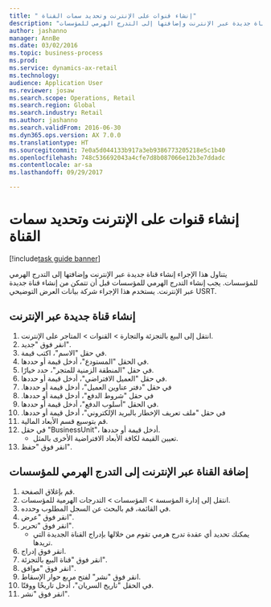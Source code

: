 ```yaml
--- 
title: " إنشاء قنوات على الإنترنت وتحديد سمات القناة"
description: "يتناول هذا الإجراء إنشاء قناة جديدة عبر الإنترنت وإضافتها إلى التدرج الهرمي للمؤسسات."
author: jashanno
manager: AnnBe
ms.date: 03/02/2016
ms.topic: business-process
ms.prod: 
ms.service: dynamics-ax-retail
ms.technology: 
audience: Application User
ms.reviewer: josaw
ms.search.scope: Operations, Retail
ms.search.region: Global
ms.search.industry: Retail
ms.author: jashanno
ms.search.validFrom: 2016-06-30
ms.dyn365.ops.version: AX 7.0.0
ms.translationtype: HT
ms.sourcegitcommit: 7e0a5d044133b917a3eb9386773205218e5c1b40
ms.openlocfilehash: 748c536692043a4cfe7d8b087066e12b3e7ddadc
ms.contentlocale: ar-sa
ms.lasthandoff: 09/29/2017

---
```

# <a name="create-online-channels-and-define-channel-attributes"></a> إنشاء قنوات على الإنترنت وتحديد سمات القناة

[!include[task guide banner](../includes/task-guide-banner.md)]

يتناول هذا الإجراء إنشاء قناة جديدة عبر الإنترنت وإضافتها إلى التدرج الهرمي للمؤسسات. يجب إنشاء التدرج الهرمي للمؤسسات قبل أن تتمكن من إنشاء قناة جديدة عبر الإنترنت. يستخدم هذا الإجراء شركة بيانات العرض التوضيحي USRT.


## <a name="create-a-new-online-channel"></a>إنشاء قناة جديدة عبر الإنترنت
1. انتقل إلى البيع بالتجزئة والتجارة > القنوات > المتاجر على الإنترنت.
2. انقر فوق "جديد".
3. في حقل "الاسم"، اكتب قيمة.
4. في الحقل "المستودع"، أدخل قيمة أو حددها.
5. في حقل "‏‫المنطقة الزمنية للمتجر‬"، حدد خيارًا.
6. في حقل "العميل الافتراضي"، أدخل قيمة أو حددها.
7. في حقل "‏‫دفتر عناوين العميل"، أدخل قيمة أو حددها.
8. في حقل "‏‫شروط الدفع"، أدخل قيمة أو حددها.
9. في الحقل "أسلوب الدفع"، أدخل قيمة أو حددها.
10. في حقل "‏‫ملف تعريف الإخطار بالبريد الإلكتروني"، أدخل قيمة أو حددها.
11. قم بتوسيع قسم الأبعاد المالية.
12. في حقل "BusinessUnit"، أدخل قيمة أو حددها.
    * تعيين القيمة لكافة الأبعاد الافتراضية الأخرى بالمثل.  
13. انقر فوق "حفظ".

## <a name="add-the-online-channel-to-organization-hierarchy"></a>إضافة القناة عبر الإنترنت إلى التدرج الهرمي للمؤسسات
1. قم بإغلاق الصفحة.
2. انتقل إلى إدارة المؤسسة > المؤسسات > التدرجات الهرمية للمؤسسات.
3. في القائمة، قم بالبحث عن السجل المطلوب وحدده.
4. انقر فوق "عرض".
5. انقر فوق "تحرير".
    * يمكنك تحديد أي عقدة تدرج هرمي تقوم من خلالها بإدراج القناة الجديدة التي تريدها.  
6. انقر فوق إدراج.
7. انقر فوق "قناة البيع بالتجزئة‬".
8. انقر فوق "موافق".
9. انقر فوق "نشر" لفتح مربع حوار الإسقاط‬.
10. في الحقل "تاريخ السريان"، أدخل تاريخًا ووقتًا.
11. انقر فوق "نشر".


